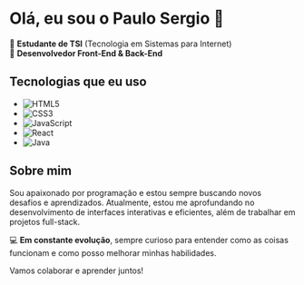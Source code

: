 # Olá, eu sou o Paulo Sergio 👋

🚀 **Estudante de TSI** (Tecnologia em Sistemas para Internet)  
🎨 **Desenvolvedor Front-End & Back-End**

## Tecnologias que eu uso

- ![HTML5](https://img.shields.io/badge/-HTML5-E34F26?style=flat&logo=html5&logoColor=white)
- ![CSS3](https://img.shields.io/badge/-CSS3-1572B6?style=flat&logo=css3&logoColor=white)
- ![JavaScript](https://img.shields.io/badge/-JavaScript-F7DF1E?style=flat&logo=javascript&logoColor=black)
- ![React](https://img.shields.io/badge/-React-61DAFB?style=flat&logo=react&logoColor=black)
- ![Java](https://img.shields.io/badge/-Java-007396?style=flat&logo=java&logoColor=white)

## Sobre mim

Sou apaixonado por programação e estou sempre buscando novos desafios e aprendizados. Atualmente, estou me aprofundando no desenvolvimento de interfaces interativas e eficientes, além de trabalhar em projetos full-stack.

💻 **Em constante evolução**, sempre curioso para entender como as coisas funcionam e como posso melhorar minhas habilidades.

Vamos colaborar e aprender juntos!
